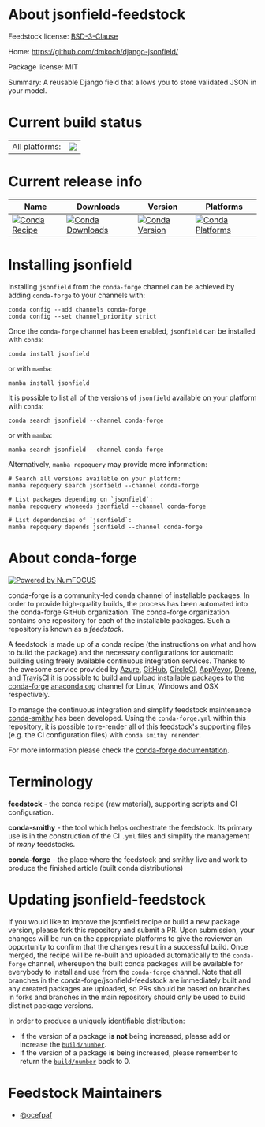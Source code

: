 About jsonfield-feedstock
=========================

Feedstock license: [BSD-3-Clause](https://github.com/conda-forge/jsonfield-feedstock/blob/main/LICENSE.txt)

Home: https://github.com/dmkoch/django-jsonfield/

Package license: MIT

Summary: A reusable Django field that allows you to store validated JSON in your model.

Current build status
====================


<table><tr><td>All platforms:</td>
    <td>
      <a href="https://dev.azure.com/conda-forge/feedstock-builds/_build/latest?definitionId=3022&branchName=main">
        <img src="https://dev.azure.com/conda-forge/feedstock-builds/_apis/build/status/jsonfield-feedstock?branchName=main">
      </a>
    </td>
  </tr>
</table>

Current release info
====================

| Name | Downloads | Version | Platforms |
| --- | --- | --- | --- |
| [![Conda Recipe](https://img.shields.io/badge/recipe-jsonfield-green.svg)](https://anaconda.org/conda-forge/jsonfield) | [![Conda Downloads](https://img.shields.io/conda/dn/conda-forge/jsonfield.svg)](https://anaconda.org/conda-forge/jsonfield) | [![Conda Version](https://img.shields.io/conda/vn/conda-forge/jsonfield.svg)](https://anaconda.org/conda-forge/jsonfield) | [![Conda Platforms](https://img.shields.io/conda/pn/conda-forge/jsonfield.svg)](https://anaconda.org/conda-forge/jsonfield) |

Installing jsonfield
====================

Installing `jsonfield` from the `conda-forge` channel can be achieved by adding `conda-forge` to your channels with:

```
conda config --add channels conda-forge
conda config --set channel_priority strict
```

Once the `conda-forge` channel has been enabled, `jsonfield` can be installed with `conda`:

```
conda install jsonfield
```

or with `mamba`:

```
mamba install jsonfield
```

It is possible to list all of the versions of `jsonfield` available on your platform with `conda`:

```
conda search jsonfield --channel conda-forge
```

or with `mamba`:

```
mamba search jsonfield --channel conda-forge
```

Alternatively, `mamba repoquery` may provide more information:

```
# Search all versions available on your platform:
mamba repoquery search jsonfield --channel conda-forge

# List packages depending on `jsonfield`:
mamba repoquery whoneeds jsonfield --channel conda-forge

# List dependencies of `jsonfield`:
mamba repoquery depends jsonfield --channel conda-forge
```


About conda-forge
=================

[![Powered by
NumFOCUS](https://img.shields.io/badge/powered%20by-NumFOCUS-orange.svg?style=flat&colorA=E1523D&colorB=007D8A)](https://numfocus.org)

conda-forge is a community-led conda channel of installable packages.
In order to provide high-quality builds, the process has been automated into the
conda-forge GitHub organization. The conda-forge organization contains one repository
for each of the installable packages. Such a repository is known as a *feedstock*.

A feedstock is made up of a conda recipe (the instructions on what and how to build
the package) and the necessary configurations for automatic building using freely
available continuous integration services. Thanks to the awesome service provided by
[Azure](https://azure.microsoft.com/en-us/services/devops/), [GitHub](https://github.com/),
[CircleCI](https://circleci.com/), [AppVeyor](https://www.appveyor.com/),
[Drone](https://cloud.drone.io/welcome), and [TravisCI](https://travis-ci.com/)
it is possible to build and upload installable packages to the
[conda-forge](https://anaconda.org/conda-forge) [anaconda.org](https://anaconda.org/)
channel for Linux, Windows and OSX respectively.

To manage the continuous integration and simplify feedstock maintenance
[conda-smithy](https://github.com/conda-forge/conda-smithy) has been developed.
Using the ``conda-forge.yml`` within this repository, it is possible to re-render all of
this feedstock's supporting files (e.g. the CI configuration files) with ``conda smithy rerender``.

For more information please check the [conda-forge documentation](https://conda-forge.org/docs/).

Terminology
===========

**feedstock** - the conda recipe (raw material), supporting scripts and CI configuration.

**conda-smithy** - the tool which helps orchestrate the feedstock.
                   Its primary use is in the construction of the CI ``.yml`` files
                   and simplify the management of *many* feedstocks.

**conda-forge** - the place where the feedstock and smithy live and work to
                  produce the finished article (built conda distributions)


Updating jsonfield-feedstock
============================

If you would like to improve the jsonfield recipe or build a new
package version, please fork this repository and submit a PR. Upon submission,
your changes will be run on the appropriate platforms to give the reviewer an
opportunity to confirm that the changes result in a successful build. Once
merged, the recipe will be re-built and uploaded automatically to the
`conda-forge` channel, whereupon the built conda packages will be available for
everybody to install and use from the `conda-forge` channel.
Note that all branches in the conda-forge/jsonfield-feedstock are
immediately built and any created packages are uploaded, so PRs should be based
on branches in forks and branches in the main repository should only be used to
build distinct package versions.

In order to produce a uniquely identifiable distribution:
 * If the version of a package **is not** being increased, please add or increase
   the [``build/number``](https://docs.conda.io/projects/conda-build/en/latest/resources/define-metadata.html#build-number-and-string).
 * If the version of a package **is** being increased, please remember to return
   the [``build/number``](https://docs.conda.io/projects/conda-build/en/latest/resources/define-metadata.html#build-number-and-string)
   back to 0.

Feedstock Maintainers
=====================

* [@ocefpaf](https://github.com/ocefpaf/)

